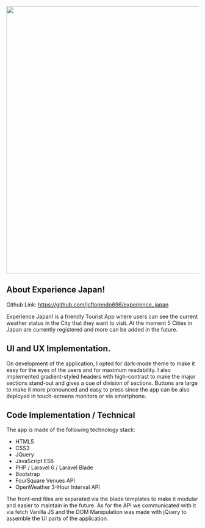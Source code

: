 <p align="center"><img src="https://i.imgur.com/BcB01XZ.png" width="700"></p>

## About Experience Japan!

Github Link: https://github.com/jcflorendo696/experience_japan

Experience Japan! is a friendly Tourist App where users can see the current weather status in the City that they want to visit. At the moment 5 Cities in Japan are currently registered and more can be added in the future.

## UI and UX Implementation.

On development of the application, I opted for dark-mode theme to make it easy for the eyes of the users and for maximum readability. I also implemented gradient-styled headers with high-contrast to make the major sections stand-out and gives a cue of division of sections. Buttons are large to make it more pronounced and easy to press since the app can be also deployed in touch-screens monitors or via smartphone.

## Code Implementation / Technical

The app is made of the following technology stack:

- HTML5
- CSS3
- JQuery 
- JavaScript ES6
- PHP / Laravel 6 / Laravel Blade
- Bootstrap 
- FourSquare Venues API
- OpenWeather 3-Hour Interval API

The front-end files are separated via the blade templates to make it modular and easier to maintain in the future. As for the API we communicated with it via fetch Vanilla JS and the DOM Manipulation was made with jQuery to assemble the UI parts of the application.